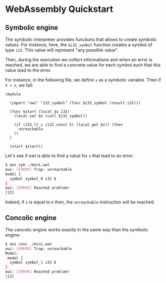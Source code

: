 # WebAssembly Quickstart

## Symbolic engine

The symbolic interpreter provides functions that allows to create *symbolic values*.
For instance, here, the `$i32_symbol` function creates a symbol of type `i32`.
This value will represent "any possible value".

Then, during the execution we collect informations and when an error is reached, we are able to find a concrete value for each symbol such that this value lead to the error.

For instance, in the following file, we define `x` as a symbolic variable.
Then if `5 < x`, we fail:

<!-- $MDX file=mini.wat -->
```wat
(module

  (import "owi" "i32_symbol" (func $i32_symbol (result i32)))

  (func $start (local $x i32)
    (local.set $x (call $i32_symbol))

    (if (i32.lt_s (i32.const 5) (local.get $x)) (then
      unreachable
    ))
  )

  (start $start))
```


Let's see if owi is able to find a value for `x` that lead to an error:

```sh
$ owi sym ./mini.wat
owi: [ERROR] Trap: unreachable
model {
  symbol symbol_0 i32 6
}
owi: [ERROR] Reached problem!
[13]
```

Indeed, if `x` is equal to `6` then, the `unreachable` instruction will be reached.


## Concolic engine

The concolic engine works exactly in the same way than the symbolic engine:

```sh
$ owi conc ./mini.wat
owi: [ERROR] Trap: unreachable
Model:
 model {
  symbol symbol_1 i32 6
}
owi: [ERROR] Reached problem!
[13]
```
